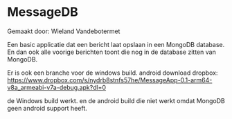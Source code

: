 # MessageDB

Gemaakt door: Wieland Vandebotermet

Een basic applicatie dat een bericht laat opslaan in een MongoDB database.
En dan ook alle voorige berichten toont die nog in de database zitten van MongoDB.

Er is ook een branche voor de windows build.
android download dropbox: https://www.dropbox.com/s/nydrb8stnfs57he/MessageApp-0.1-arm64-v8a_armeabi-v7a-debug.apk?dl=0

de Windows build werkt.
en de android build die niet werkt omdat MongoDB geen android support heeft.
